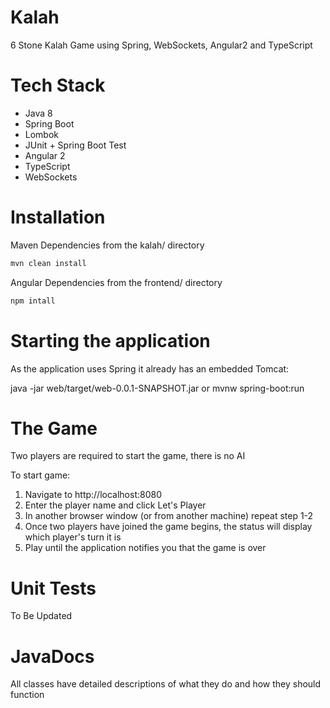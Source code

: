 # Kalah
6 Stone Kalah Game using Spring, WebSockets, Angular2 and TypeScript

# Tech Stack
* Java 8
* Spring Boot
* Lombok
* JUnit + Spring Boot Test
* Angular 2
* TypeScript
* WebSockets

# Installation

Maven Dependencies from the kalah/ directory
```bash
mvn clean install
```
Angular Dependencies from the frontend/ directory
```bash
npm intall
```

# Starting the application
As the application uses Spring it already has an embedded Tomcat:

java -jar web/target/web-0.0.1-SNAPSHOT.jar or mvnw spring-boot:run

# The Game
Two players are required to start the game, there is no AI

To start game:
1. Navigate to http://localhost:8080
2. Enter the player name and click Let's Player 
3. In another browser window (or from another machine) repeat step 1-2
4. Once two players have joined the game begins, the status will display which player's turn it is
5. Play until the application notifies you that the game is over

# Unit Tests 
To Be Updated

# JavaDocs
All classes have detailed descriptions of what they do and how they should function
